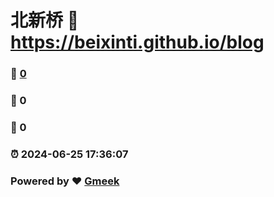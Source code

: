 # 北新桥 :link: https://beixinti.github.io/blog 
### :page_facing_up: [0](https://beixinti.github.io/blog/tag.html) 
### :speech_balloon: 0 
### :hibiscus: 0 
### :alarm_clock: 2024-06-25 17:36:07 
### Powered by :heart: [Gmeek](https://github.com/Meekdai/Gmeek)
